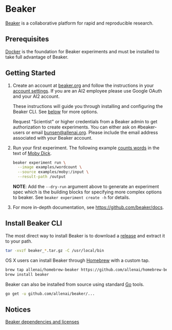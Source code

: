 # Beaker

[Beaker](https://beaker.org) is a collaborative platform for
rapid and reproducible research.

## Prerequisites

[Docker](https://www.docker.com/) is the foundation for Beaker experiments and
must be installed to take full advantage of Beaker.

## Getting Started

1. Create an account at [beaker.org](https://beaker.org)
   and follow the instructions in your [account settings](https://beaker.org/user).  If you are
   an AI2 employee please use Google OAuth and your AI2 account.

   These instructions will guide you through installing and configuring the
   Beaker CLI. See [below](#install-beaker-cli) for more options.

   Request "Scientist" or higher credentials from a Beaker admin to get authorization
   to create experiments.  You can either ask on #beaker-users or email bunsen@allenai.org.
   Please include the email address associated with your Beaker account.

2. Run your first experiment. The following example
   [counts words](https://beaker.org/bp/bp_qbjvcda1sed7) in the text
   of [Moby Dick](https://beaker.org/ds/ds_1hz9k6sgxi0a).

   ```bash
   beaker experiment run \
     --image examples/wordcount \
     --source examples/moby:/input \
     --result-path /output
   ```

   **NOTE**: Add the `--dry-run` argument above to generate an experiment spec which is the building
   blocks for specifying more complex options to beaker. See `beaker experiment create -h` for details.

3. For more in-depth documentation, see https://github.com/beaker/docs.

## Install Beaker CLI

The most direct way to install Beaker is to download a
[release](https://github.com/allenai/beaker/releases) and extract it to your path.

```bash
tar -xvzf beaker_*.tar.gz -C /usr/local/bin
```

OS X users can install Beaker through [Homebrew](https://brew.sh/) with a custom tap.


```bash
brew tap allenai/homebrew-beaker https://github.com/allenai/homebrew-beaker.git
brew install beaker
```

Beaker can also be installed from source using standard [Go](https://golang.org/) tools.

```bash
go get -u github.com/allenai/beaker/...
```
## Notices
[Beaker dependencies and licenses](https://app.fossa.io/attribution/a462337b-67c8-418e-8a05-9b6f67de4626)
